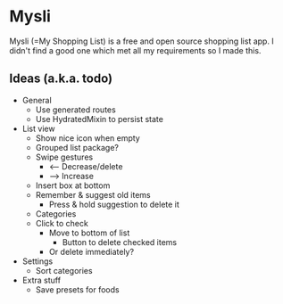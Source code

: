 # Mysli

Mysli (=My Shopping List) is a free and open source shopping list app. I didn't find a good one which met all my requirements so I made this.

## Ideas (a.k.a. todo)

- General
  - Use generated routes
  - Use HydratedMixin to persist state
- List view
  - Show nice icon when empty
  - Grouped list package?
  - Swipe gestures
    - <-- Decrease/delete
    - --> Increase
  - Insert box at bottom
  - Remember & suggest old items
    - Press & hold suggestion to delete it
  - Categories
  - Click to check
    - Move to bottom of list
      - Button to delete checked items
    - Or delete immediately?
- Settings
  - Sort categories
- Extra stuff
  - Save presets for foods
